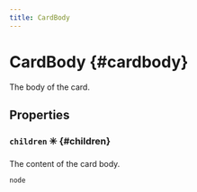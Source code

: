 ```yaml
---
title: CardBody
---
```


# CardBody  {#cardbody}

The body of the card.

## Properties

### `children` ✳️  {#children}

The content of the card body.

```tsx title="Type"
node
```
